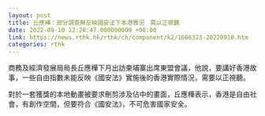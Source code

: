 ```yaml
---
layout: post
title: 丘應樺：部分調查無反映國安法下本港實況　需以正視聽
date: 2022-09-10 12:28:47.000000000 +08:00
link: https://news.rthk.hk/rthk/ch/component/k2/1666323-20220910.htm
categories: rthk
---
```


商務及經濟發展局局長丘應樺下月出訪柬埔寨出席東盟會議，他說，要講好香港故事，一些自由指數未能反映《國安法》實施後的香港實際情況，需要以正視聽。

對於一套獲獎的本地動畫被要求刪剪涉及佔中的畫面，丘應樺表示，香港是自由社會，有創作空間，但要符合《國安法》，不可危害國家安全。

